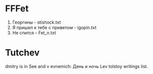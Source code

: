 # FFFet
1. Георгины - stishock.txt
2. Я пришел к тебе с приветом - igopin.txt
3. Не спится - Fet_n.txt
# Tutchev
dmitry is in
See and v
evnemich: День и ночь
Lev tolstoy writings list.
